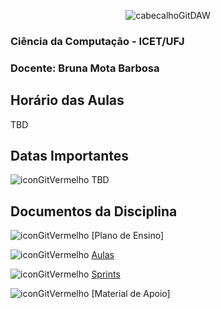 <div align="center">

![cabecalhoGitDAW](https://github.com/user-attachments/assets/697b5f6c-8005-4717-a13d-d1934fe8f23a)

</div>

### Ciência da Computação - ICET/UFJ
### Docente: Bruna Mota Barbosa

## Horário das Aulas

TBD

## Datas Importantes

![iconGitVermelho](https://github.com/user-attachments/assets/d97481fc-c1ef-4c96-a1e4-b99b8a61990a) TBD

## Documentos da Disciplina

![iconGitVermelho](https://github.com/user-attachments/assets/d97481fc-c1ef-4c96-a1e4-b99b8a61990a) [Plano de Ensino]

![iconGitVermelho](https://github.com/user-attachments/assets/d97481fc-c1ef-4c96-a1e4-b99b8a61990a) [Aulas](https://github.com/brunamota/DAW/blob/main/Aulas.md)

![iconGitVermelho](https://github.com/user-attachments/assets/d97481fc-c1ef-4c96-a1e4-b99b8a61990a) [Sprints](https://github.com/brunamota/DAW/blob/main/Sprints.md)

![iconGitVermelho](https://github.com/user-attachments/assets/d97481fc-c1ef-4c96-a1e4-b99b8a61990a) [Material de Apoio]



